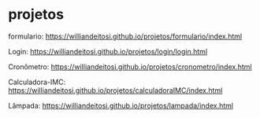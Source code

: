 # projetos

formulario: https://williandeitosi.github.io/projetos/formulario/index.html

Login: https://williandeitosi.github.io/projetos/login/login.html

Cronômetro: https://williandeitosi.github.io/projetos/cronometro/index.html

Calculadora-IMC: https://williandeitosi.github.io/projetos/calculadoraIMC/index.html

Lâmpada: https://williandeitosi.github.io/projetos/lampada/index.html
